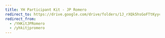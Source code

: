 ```yaml
---
title: YH Participant Kit - JP Romero
redirect_to: https://drive.google.com/drive/folders/1J_rXQk5hsGoFTtKyyc8OfajksloHHVe0?usp=sharing
redirect_from: 
  - /YHKitJPRomero
  - /yhkitjpromero
---
```


